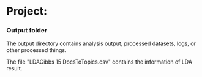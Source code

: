 # Project: 
### Output folder

The output directory contains analysis output, processed datasets, logs, or other processed things.


The file "LDAGibbs 15 DocsToTopics.csv" contains the information of LDA result.



